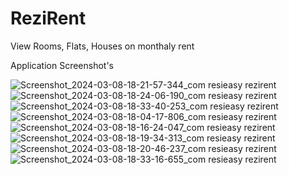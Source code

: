 # ReziRent
View Rooms, Flats, Houses on monthaly rent

Application Screenshot's

![Screenshot_2024-03-08-18-21-57-344_com resieasy rezirent](https://github.com/vijaykumarbl11/ReziRent/assets/119649718/a15c563c-ceb9-4c2e-8b72-0714c6923603)
![Screenshot_2024-03-08-18-24-06-190_com resieasy rezirent](https://github.com/vijaykumarbl11/ReziRent/assets/119649718/627386fb-5c2b-43d8-8a7b-131b518b5d34)
![Screenshot_2024-03-08-18-33-40-253_com resieasy rezirent](https://github.com/vijaykumarbl11/ReziRent/assets/119649718/ca74c6ff-71a0-44c7-a54e-29b204d058fc)
![Screenshot_2024-03-08-18-04-17-806_com resieasy rezirent](https://github.com/vijaykumarbl11/ReziRent/assets/119649718/d328cfe3-1646-426a-8d0d-3ce08a2a2195)
![Screenshot_2024-03-08-18-16-24-047_com resieasy rezirent](https://github.com/vijaykumarbl11/ReziRent/assets/119649718/f71693d0-2abc-411b-a3c7-9ae36e3b4b83)
![Screenshot_2024-03-08-18-19-34-313_com resieasy rezirent](https://github.com/vijaykumarbl11/ReziRent/assets/119649718/a6c1171b-e9f8-44ea-aa7f-00b809c95f2b)
![Screenshot_2024-03-08-18-20-46-237_com resieasy rezirent](https://github.com/vijaykumarbl11/ReziRent/assets/119649718/0865f745-b7e6-4f57-897a-c1e4d139d6e2)
![Screenshot_2024-03-08-18-33-16-655_com resieasy rezirent](https://github.com/vijaykumarbl11/ReziRent/assets/119649718/4d1eeefc-6704-4f3f-9998-ae240de8875d)
